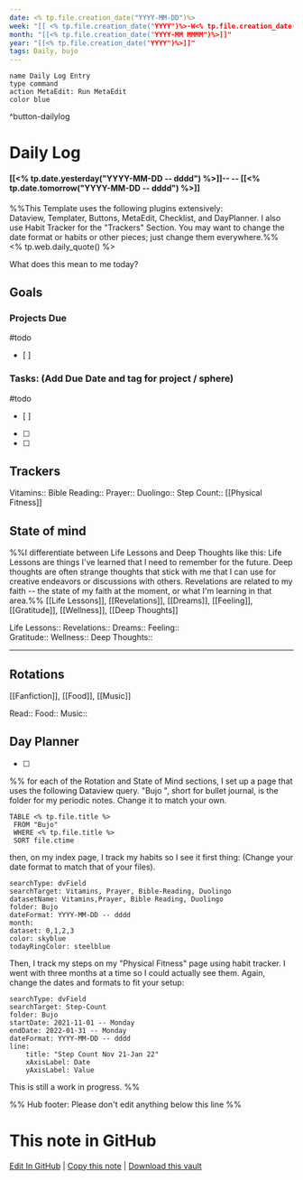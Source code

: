 ```yaml
---
date: <% tp.file.creation_date("YYYY-MM-DD")%>
week: "[[ <% tp.file.creation_date("YYYY")%>-W<% tp.file.creation_date("WW")%>]]"
month: "[[<% tp.file.creation_date("YYYY-MM MMMM")%>]]"
year: "[[<% tp.file.creation_date("YYYY")%>]]"
tags: Daily, bujo
---
```


```button
name Daily Log Entry 
type command
action MetaEdit: Run MetaEdit
color blue
```
^button-dailylog
# Daily Log 
#### [[<% tp.date.yesterday("YYYY-MM-DD -- dddd") %>]]-- -- [[<% tp.date.tomorrow("YYYY-MM-DD -- dddd") %>]]
%%This Template uses the following plugins extensively:  
 Dataview, Templater, Buttons, MetaEdit, Checklist, and DayPlanner. I also use Habit Tracker for the "Trackers" Section.  You may want to change the date format or habits or other pieces; just change them everywhere.%%
<% tp.web.daily_quote() %>

 What does this mean to me today?  
## Goals
### Projects Due 
#todo 
- [ ] 

### Tasks: (Add Due Date and tag for project / sphere) 
#todo
- [ ] 
- [ ] 
- [ ]   

## Trackers

Vitamins:: 
Bible Reading:: 
Prayer:: 
Duolingo:: 
Step Count:: 
[[Physical Fitness]]

## State of mind
%%I differentiate between Life Lessons and Deep Thoughts like this:  Life Lessons are things I've learned that I need to remember for the future.  Deep thoughts are often strange thoughts that stick with me that I can use for creative endeavors or discussions with others.  Revelations are related to my faith  -- the state of my faith at the moment, or what I'm learning in that area.%%
[[Life Lessons]], [[Revelations]], [[Dreams]], [[Feeling]], [[Gratitude]], [[Wellness]], [[Deep Thoughts]]

 Life Lessons:: 
 Revelations:: 
 Dreams:: 
 Feeling::  
 Gratitude:: 
Wellness:: 
Deep Thoughts:: 

***

## Rotations
[[Fanfiction]], [[Food]], [[Music]]

Read:: 
Food:: 
Music:: 

## Day Planner
- [ ] 
%% for each of the Rotation and State of Mind sections, I set up a page that uses the following Dataview query. "Bujo ", short for bullet journal, is the folder for my periodic notes. Change it to match your own. 

```dataview
TABLE <% tp.file.title %>
 FROM "Bujo" 
 WHERE <% tp.file.title %>
 SORT file.ctime
 ```
 then, on my index page, I track my habits so I see it first thing:  (Change your date format to match that of your files).
 ```tracker
searchType: dvField
searchTarget: Vitamins, Prayer, Bible-Reading, Duolingo
datasetName: Vitamins,Prayer, Bible Reading, Duolingo
folder: Bujo
dateFormat: YYYY-MM-DD -- dddd
month:
 dataset: 0,1,2,3
 color: skyblue
 todayRingColor: steelblue
```
Then, I track my steps on my "Physical Fitness" page using habit tracker.  I went with three months at a time so I could actually see them. Again, change the dates and formats to fit your setup: 

``` tracker
searchType: dvField
searchTarget: Step-Count
folder: Bujo
startDate: 2021-11-01 -- Monday
endDate: 2022-01-31 -- Monday
dateFormat: YYYY-MM-DD -- dddd
line:
    title: "Step Count Nov 21-Jan 22"
    xAxisLabel: Date
    yAxisLabel: Value
```
This is still a work in progress.  %%



%% Hub footer: Please don't edit anything below this line %%

# This note in GitHub

<span class="git-footer">[Edit In GitHub](https://github.dev/obsidian-community/obsidian-hub/blob/main/03%20-%20Showcases%20%26%20Templates/Templates/Daily%20notes/T%20-%20Thecookiemomma%27s%20Daily%20Log.md "git-hub-edit-note") | [Copy this note](https://raw.githubusercontent.com/obsidian-community/obsidian-hub/main/03%20-%20Showcases%20%26%20Templates/Templates/Daily%20notes/T%20-%20Thecookiemomma%27s%20Daily%20Log.md "git-hub-copy-note") | [Download this vault](https://github.com/obsidian-community/obsidian-hub/archive/refs/heads/main.zip "git-hub-download-vault") </span>